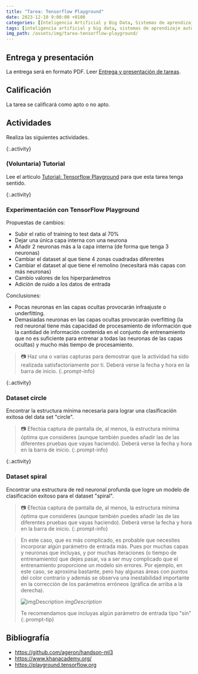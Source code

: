 ```yaml
---
title: "Tarea: Tensorflow Playground"
date: 2023-12-10 9:00:00 +0100
categories: [Inteligencia Artificial y Big Data, Sistemas de aprendizaje automático]
tags: [inteligencia artificial y big data, sistemas de aprendizaje automático]
img_path: /assets/img/tarea-tensorflow-playground/
---
```


## Entrega y presentación

La entrega será en formato PDF. Leer [Entrega y presentación de tareas](/posts/entrega-presentacion-tareas/).

## Calificación

La tarea se calificará como apto o no apto.

## Actividades

Realiza las siguientes actividades.

{:.activity}
### (Voluntaria) Tutorial

Lee el artículo [Tutorial: Tensorflow Playground](/posts/tutorial-tensorflow-playground/) para que esta tarea tenga sentido.

{:.activity}
### Experimentación con TensorFlow Playground

Propuestas de cambios:

- Subir el ratio of training to test data al 70%
- Dejar una única capa interna con una neurona
- Añadir 2 neuronas más a la capa interna (de forma que tenga 3 neuronas)
- Cambiar el dataset al que tiene 4 zonas cuadradas diferentes
- Cambiar el dataset al que tiene el remolino (necesitará más capas con más neuronas)
- Cambio valores de los hiperparámetros
- Adición de ruido a los datos de entrada

Conclusiones:

- Pocas neuronas en las capas ocultas provocarán infraajuste o underfitting.
- Demasiadas neuronas en las capas ocultas provocarán overfitting (la red neuronal tiene más capacidad de procesamiento de información que la cantidad de información contenida en el conjunto de entrenamiento que no es suficiente para entrenar a todas las neuronas de las capas ocultas) y mucho más tiempo de procesamiento.

> 📷 Haz una o varias capturas para demostrar que la actividad ha sido realizada satisfactoriamente por ti. Deberá verse la fecha y hora en la barra de inicio.
{:.prompt-info}

{:.activity}
### Dataset circle

Encontrar la estructura mínima necesaria para lograr una clasificación exitosa del data set "circle".

> 📷 Efectúa captura de pantalla de, al menos, la estructura mínima óptima que consideres (aunque también puedes añadir las de las diferentes pruebas que vayas haciendo). Deberá verse la fecha y hora en la barra de inicio.
{:.prompt-info}

{:.activity}
### Dataset spiral

Encontrar una estructura de red neuronal profunda que logre un modelo de clasificación exitoso para el dataset "spiral".

> 📷 Efectúa captura de pantalla de, al menos, la estructura mínima óptima que consideres (aunque también puedes añadir las de las diferentes pruebas que vayas haciendo). Deberá verse la fecha y hora en la barra de inicio.
{:.prompt-info}

> En este caso, que es más complicado, es probable que necesites incorporar algún parámetro de entrada más. Pues por muchas capas y neuronas que incluyas, y por muchas iteraciones (o tiempo de entrenamiento) que dejes pasar, va a ser muy complicado que el entrenamiento proporcione un modelo sin errores. Por ejemplo, en este caso, se aproxima bastante, pero hay algunas áreas con puntos del color contrario y además se observa una inestabilidad importante en la corrección de los parámetros erróneos (gráfica de arriba a la derecha).
> 
> ![imgDescription](ejemploTensorflowEspiral.png)
> _imgDescription_
> 
> Te recomendamos que incluyas algún parámetro de entrada tipo "sin"
{:.prompt-tip}

## Bibliografía

- <https://github.com/ageron/handson-ml3>
- <https://www.khanacademy.org/>
- <https://playground.tensorflow.org>
